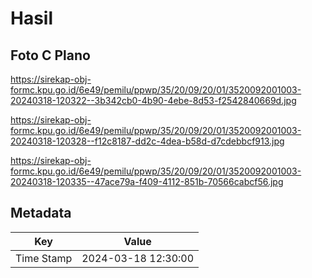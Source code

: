 # Hasil

## Foto C Plano

https://sirekap-obj-formc.kpu.go.id/6e49/pemilu/ppwp/35/20/09/20/01/3520092001003-20240318-120322--3b342cb0-4b90-4ebe-8d53-f2542840669d.jpg

https://sirekap-obj-formc.kpu.go.id/6e49/pemilu/ppwp/35/20/09/20/01/3520092001003-20240318-120328--f12c8187-dd2c-4dea-b58d-d7cdebbcf913.jpg

https://sirekap-obj-formc.kpu.go.id/6e49/pemilu/ppwp/35/20/09/20/01/3520092001003-20240318-120335--47ace79a-f409-4112-851b-70566cabcf56.jpg


## Metadata

| Key        | Value               |
| ---------- | ------------------- |
| Time Stamp | 2024-03-18 12:30:00 |



